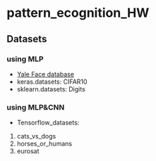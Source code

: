 # pattern_ecognition_HW
## Datasets
### using MLP
* [Yale Face database](http://vision.ucsd.edu/content/yale-face-database)
* keras.datasets: CIFAR10
* sklearn.datasets: Digits

### using MLP&CNN
* Tensorflow_datasets: 
 1. cats_vs_dogs
 2. horses_or_humans
 3. eurosat
